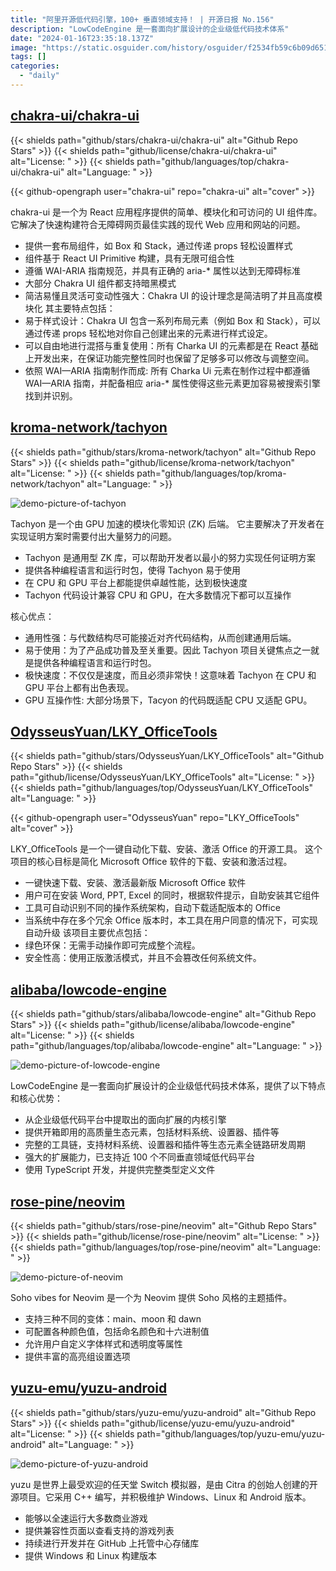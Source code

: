 ```yaml
---
title: "阿里开源低代码引擎，100+ 垂直领域支持！ | 开源日报 No.156"
description: "LowCodeEngine 是一套面向扩展设计的企业级低代码技术体系"
date: "2024-01-16T23:35:18.137Z"
image: "https://static.osguider.com/history/osguider/f2534fb59c6b09d651c6b0c81742984b.png"
tags: []
categories:
  - "daily"
---
```


## [chakra-ui/chakra-ui](https://github.com/chakra-ui/chakra-ui)

{{< shields path="github/stars/chakra-ui/chakra-ui" alt="Github Repo Stars" >}} {{< shields path="github/license/chakra-ui/chakra-ui" alt="License: " >}} {{< shields path="github/languages/top/chakra-ui/chakra-ui" alt="Language: " >}}

{{< github-opengraph user="chakra-ui" repo="chakra-ui" alt="cover" >}}

chakra-ui 是一个为 React 应用程序提供的简单、模块化和可访问的 UI 组件库。它解决了快速构建符合无障碍网页最佳实践的现代 Web 应用和网站的问题。

- 提供一套布局组件，如 Box 和 Stack，通过传递 props 轻松设置样式
- 组件基于 React UI Primitive 构建，具有无限可组合性
- 遵循 WAI-ARIA 指南规范，并具有正确的 aria-* 属性以达到无障碍标准
- 大部分 Chakra UI 组件都支持暗黑模式
- 简洁易懂且灵活可变动性强大：Chakra UI 的设计理念是简洁明了并且高度模块化
其主要特点包括：
- 易于样式设计：Chakra UI 包含一系列布局元素（例如 Box 和 Stack），可以通过传递 props 轻松地对你自己创建出来的元素进行样式设定。
- 可以自由地进行混搭与重复使用：所有 Charka UI 的元素都是在 React 基础上开发出来，在保证功能完整性同时也保留了足够多可以修改与调整空间。
- 依照 WAI—ARIA 指南制作而成: 所有 Charka Ui 元素在制作过程中都遵循 WAI—ARIA 指南，并配备相应 aria-* 属性使得这些元素更加容易被搜索引擎找到并识别。
  
## [kroma-network/tachyon](https://github.com/kroma-network/tachyon)

{{< shields path="github/stars/kroma-network/tachyon" alt="Github Repo Stars" >}} {{< shields path="github/license/kroma-network/tachyon" alt="License: " >}} {{< shields path="github/languages/top/kroma-network/tachyon" alt="Language: " >}}

![demo-picture-of-tachyon](https://static.osguider.com/subject/github/kroma-network/tachyon/482cc3830f6d27c9657f179754e5320e.png)

Tachyon 是一个由 GPU 加速的模块化零知识 (ZK) 后端。
它主要解决了开发者在实现证明方案时需要付出大量努力的问题。

- Tachyon 是通用型 ZK 库，可以帮助开发者以最小的努力实现任何证明方案
- 提供各种编程语言和运行时包，使得 Tachyon 易于使用
- 在 CPU 和 GPU 平台上都能提供卓越性能，达到极快速度
- Tachyon 代码设计兼容 CPU 和 GPU，在大多数情况下都可以互操作

核心优点：

- 通用性强：与代数结构尽可能接近对齐代码结构，从而创建通用后端。
- 易于使用：为了产品成功普及至关重要。因此 Tachyon 项目关键焦点之一就是提供各种编程语言和运行时包。
- 极快速度：不仅仅是速度，而且必须非常快！这意味着 Tachyon 在 CPU 和 GPU 平台上都有出色表现。
- GPU 互操作性: 大部分场景下，Tacyon 的代码既适配 CPU 又适配 GPU。
  
## [OdysseusYuan/LKY_OfficeTools](https://github.com/OdysseusYuan/LKY_OfficeTools)

{{< shields path="github/stars/OdysseusYuan/LKY_OfficeTools" alt="Github Repo Stars" >}} {{< shields path="github/license/OdysseusYuan/LKY_OfficeTools" alt="License: " >}} {{< shields path="github/languages/top/OdysseusYuan/LKY_OfficeTools" alt="Language: " >}}

{{< github-opengraph user="OdysseusYuan" repo="LKY_OfficeTools" alt="cover" >}}

LKY_OfficeTools 是一个一键自动化下载、安装、激活 Office 的开源工具。
这个项目的核心目标是简化 Microsoft Office 软件的下载、安装和激活过程。

- 一键快速下载、安装、激活最新版 Microsoft Office 软件
- 用户可在安装 Word, PPT, Excel 的同时，根据软件提示，自助安装其它组件
- 工具可自动识别不同的操作系统架构，自动下载适配版本的 Office
- 当系统中存在多个冗余 Office 版本时，本工具在用户同意的情况下，可实现自动升级
该项目主要优点包括：
- 绿色环保：无需手动操作即可完成整个流程。
- 安全性高：使用正版激活模式，并且不会篡改任何系统文件。
  
## [alibaba/lowcode-engine](https://github.com/alibaba/lowcode-engine)

{{< shields path="github/stars/alibaba/lowcode-engine" alt="Github Repo Stars" >}} {{< shields path="github/license/alibaba/lowcode-engine" alt="License: " >}} {{< shields path="github/languages/top/alibaba/lowcode-engine" alt="Language: " >}}

![demo-picture-of-lowcode-engine](https://static.osguider.com/subject/github/alibaba/lowcode-engine/0cee1a1a5cc4e84a88a2ede1068001b5.png)

LowCodeEngine 是一套面向扩展设计的企业级低代码技术体系，提供了以下特点和核心优势：

- 从企业级低代码平台中提取出的面向扩展的内核引擎
- 提供开箱即用的高质量生态元素，包括材料系统、设置器、插件等
- 完整的工具链，支持材料系统、设置器和插件等生态元素全链路研发周期
- 强大的扩展能力，已支持近 100 个不同垂直领域低代码平台
- 使用 TypeScript 开发，并提供完整类型定义文件
  
## [rose-pine/neovim](https://github.com/rose-pine/neovim)

{{< shields path="github/stars/rose-pine/neovim" alt="Github Repo Stars" >}} {{< shields path="github/license/rose-pine/neovim" alt="License: " >}} {{< shields path="github/languages/top/rose-pine/neovim" alt="Language: " >}}

![demo-picture-of-neovim](https://static.osguider.com/subject/github/rose-pine/neovim/5ef1bccde8dcf4204c0bb49a4b81378f.png)

Soho vibes for Neovim 是一个为 Neovim 提供 Soho 风格的主题插件。

- 支持三种不同的变体：main、moon 和 dawn
- 可配置各种颜色值，包括命名颜色和十六进制值
- 允许用户自定义字体样式和透明度等属性
- 提供丰富的高亮组设置选项
  
## [yuzu-emu/yuzu-android](https://github.com/yuzu-emu/yuzu-android)

{{< shields path="github/stars/yuzu-emu/yuzu-android" alt="Github Repo Stars" >}} {{< shields path="github/license/yuzu-emu/yuzu-android" alt="License: " >}} {{< shields path="github/languages/top/yuzu-emu/yuzu-android" alt="Language: " >}}

![demo-picture-of-yuzu-android](https://static.osguider.com/subject/github/yuzu-emu/yuzu-android/333d59db0fd5215c39a1f04f57bb80ba.png)

yuzu 是世界上最受欢迎的任天堂 Switch 模拟器，是由 Citra 的创始人创建的开源项目。它采用 C++ 编写，并积极维护 Windows、Linux 和 Android 版本。

- 能够以全速运行大多数商业游戏
- 提供兼容性页面以查看支持的游戏列表
- 持续进行开发并在 GitHub 上托管中心存储库
- 提供 Windows 和 Linux 构建版本
  
